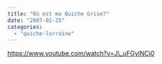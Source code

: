 ```yaml
---
title: "Où est ma Quiche Grise?"
date: "2007-02-25"
categories: 
  - "quiche-lorraine"
---
```


https://www.youtube.com/watch?v=J\_uFGylNCj0
